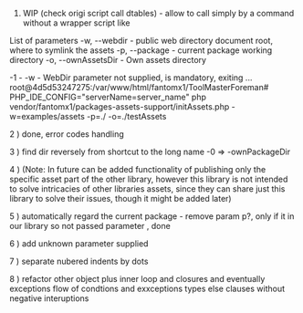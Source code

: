 1) WIP (check origi script call dtables) - allow to call simply by a command without a wrapper script like

 List of parameters
  -w, --webdir    -  public web directory document root, where to symlink the assets
  -p, --package    -  current package working directory
  -o, --ownAssetsDir    -  Own assets directory


-1 -  -w - WebDir parameter not supplied, is mandatory, exiting ...
root@4d5d53247275:/var/www/html/fantomx1/ToolMasterForeman# PHP_IDE_CONFIG="serverName=server_name" php vendor/fantomx1/packages-assets-support/initAssets.php  -w=examples/assets -p=./ -o=./testAssets

2 ) done, error codes handling

3 ) find dir reversely from shortcut to the long name -0 => -ownPackageDir


4 ) (Note: In future can be added functionality of publishing only the specific asset part of the other library,
however this library is not intended to solve intricacies of other libraries assets, since they can share
just this library to solve their issues, though it might be added later)

5 ) automatically regard the current package - remove param p?, only if it in our library so not passed parameter , done

6 ) add unknown parameter supplied

7 ) separate nubered indents by dots

8 ) refactor other object plus inner loop and closures and eventually exceptions flow of condtions and exxceptions types else clauses without negative
interuptions
